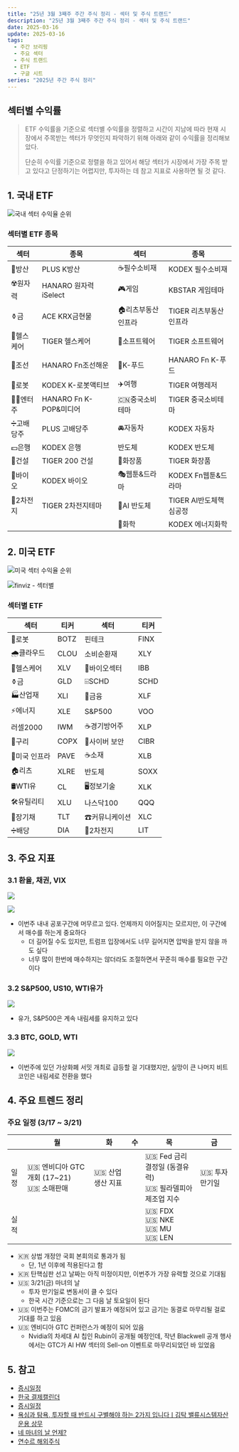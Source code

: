 ```yaml
---
title: "25년 3월 3째주 주간 주식 정리 - 섹터 및 주식 트랜드"
description: "25년 3월 3째주 주간 주식 정리 - 섹터 및 주식 트랜드"
date: 2025-03-16
update: 2025-03-16
tags:
  - 주간 브리핑
  - 주요 섹터
  - 주식 트랜드
  - ETF
  - 구글 시트
series: "2025년 주간 주식 정리"
---
```


## 섹터별 수익률

> ETF 수익률을 기준으로 섹터별 수익률을 정렬하고 시간이 지남에 따라 현재 시장에서 주목받는 섹터가 무엇인지 파악하기 위해 아래와 같이 수익률을 정리해보았다.
>
> 단순히 수익률 기준으로 정렬을 하고 있어서 해당 섹터가 시장에서 가장 주목 받고 있다고 단정하기는 어렵지만, 투자하는 데 참고 지표로 사용하면 될 것 같다.

## 1. 국내 ETF

![국내 섹터 수익율 순위](image-20250316162510023.png)

### 섹터별 ETF 종목

| **섹터** | **종목**               | **섹터**      | **종목**              |
| ---------- | ---------------------- | ----------------- | ---------------------- |
| 🔫방산      | PLUS K방산             | ☕️필수소비재       | KODEX 필수소비재       |
| ☢️원자력    | HANARO 원자력iSelect   | 🎮게임             | KBSTAR 게임테마        |
| ⚱️금        | ACE KRX금현물          | 🏠리츠부동산인프라 | TIGER 리츠부동산인프라 |
| 🏥헬스케어  | TIGER 헬스케어         | 💾소프트웨어       | TIGER 소프트웨어       |
| 🚢조선      | HANARO Fn조선해운      | 🍕K-푸드           | HANARO Fn K-푸드       |
| 🤖로봇      | KODEX K-로봇액티브     | ✈️여행             | TIGER 여행레저         |
| 👩‍🎤엔터주   | HANARO Fn K-POP&미디어 | 🇨🇳중국소비테마    | TIGER 중국소비테마     |
| ➗고배당주  | PLUS 고배당주          | 🚘자동차           | KODEX 자동차           |
| 💵은행      | KODEX 은행             | 반도체            | KODEX 반도체           |
| 🚧건설      | TIGER 200 건설         | 💄화장품           | TIGER 화장품           |
| 🧬바이오    | KODEX 바이오           | 🎭웹툰&드라마      | KODEX Fn웹툰&드라마    |
| 🪫2차전지   | TIGER 2차전지테마      | 🤖AI 반도체        | TIGER AI반도체핵심공정 |
|            |                        | 🧪화학             | KODEX 에너지화학       |

## 2. 미국 ETF

![미국 섹터 수익율 순위](image-20250316162532702.png)

![finviz - 섹터별](image-20250316162554212.png)

### 섹터별 ETF

| 섹터         | **티커** | **섹터**      | **티커** |
| ------------ | -------- | ------------- | -------- |
| 🤖로봇        | BOTZ     | 핀테크        | FINX     |
| 🌧️클라우드    | CLOU     | 소비순환재    | XLY      |
| 🏥헬스케어    | XLV      | 🧬바이오섹터   | IBB      |
| ⚱️금          | GLD      | ⌹SCHD         | SCHD     |
| 🏭산업재      | XLI      | 🏦금융         | XLF      |
| ⚡️에너지      | XLE      | S&P500        | VOO      |
| 러셀2000     | IWM      | ☕️경기방어주   | XLP      |
| 🔌구리        | COPX     | 🔐사이버 보안  | CIBR     |
| 🌉미국 인프라 | PAVE     | ☕️소재         | XLB      |
| 🏠리츠        | XLRE     | 반도체        | SOXX     |
| 🛢️WTI유       | CL       | 🖥️정보기술     | XLK      |
| 🛠️유틸리티    | XLU      | 나스닥100     | QQQ      |
| 📄장기채      | TLT      | ☎커뮤니케이션 | XLC      |
| ➗배당        | DIA      | 🪫2차전지      | LIT      |



## 3. 주요 지표

### 3.1 환율, 채권, VIX

![](image-20250316162607433.png)

![](image-20250316162616279.png)



- 이번주 내내 공포구간에 머무르고 있다. 언제까지 이어질지는 모르지만, 이 구간에서 매수를 하는게 중요하다
  - 더 길어질 수도 있지만, 트럼프 입장에서도 너무 길어지면 압박을 받지 않을 까도 싶다
  - 너무 많이 한번에 매수하지는 않더라도 조절하면서 꾸준히 매수를 필요한 구간이다

### 3.2 S&P500, US10, WTI유가

![](image-20250316162630443.png)

- 유가, S&P500은 계속 내림세를 유지하고 있다

### 3.3 BTC, GOLD, WTI

![](image-20250316162639127.png)

- 이번주에 있던 가상화폐 서밋 개최로 급등할 걸 기대했지만, 실망이 큰 나머지 비트코인은 내림세로 전환을 했다

## 4. 주요 트렌드 정리

### 주요 일정 (3/17 ~ 3/21)

|      | 월                                           | 화               | 수   | 목                                                         | 금             |
| ---- | -------------------------------------------- | ---------------- | ---- | ---------------------------------------------------------- | -------------- |
| 일정 | 🇺🇸 엔비디아 GTC 개회 (17~21)<br/>🇺🇸 소매판매 | 🇺🇸 산업생산 지표 |      | 🇺🇸 Fed 금리결정일 (동결유력)<br/>🇺🇸 필라델피아 제조업 지수 | 🇺🇸 투자 만기일 |
| 실적 |                                              |                  |      | 🇺🇸 FDX<br/>🇺🇸 NKE<br/>🇺🇸 MU<br/>🇺🇸 LEN                     |                |



- 🇰🇷 상법 개정안 국회 본회의로 통과가 됨
  - 단, 1년 이후에 적용된다고 함
- 🇰🇷 탄핵심판 선고 날짜는 아직 미정이지만,  이번주가 가장 유력할 것으로 기대됨
- 🇺🇸 3/21(금) 마녀의 날
  - 투자 만기일로 변동서이 클 수 있다
  - 한국 시간 기준으로는 그 다음 날 토요일이 된다
- 🇺🇸 이번주는 FOMC의 금기 발표가 예정되어 있고 금기는 동결로 마무리될 걸로 기대를 하고 있음
- 🇺🇸 엔비디아 GTC 컨퍼런스가 예정이 되어 있음
  - Nvidia의 차세대 AI 칩인 Rubin이 공개될 예정인데, 작년 Blackwell 공개 행사에서는 GTC가 AI HW 섹터의 Sell-on 이벤트로 마무리되었던 바 있었음



## 5. 참고

- [증시일정](https://securities.miraeasset.com/hkr/hkr1003/n13.do)
- [한국 결제캘린더](https://kr.investing.com/economic-calendar/)
- [증시일정](https://datamall.koscom.co.kr/kor/checkCalendar/view.do?menuNo=200085)
- [욕심과 탐욕, 투자할 때 반드시 구별해야 하는 2가지 입니다ㅣ김탁 밸류시스템자산운용 상무](https://www.youtube.com/watch?v=N5aUiQEd9Ig)
- [네 마녀의 날 언제?](https://contents.premium.naver.com/aware/media/contents/250204210158252ee)
- [연수르 해외주식](https://contents.premium.naver.com/yeonssour/investment)
